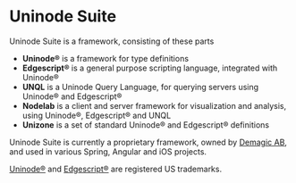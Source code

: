# Uninode Suite

Uninode Suite is a framework, consisting of these parts
* **Uninode®** is a framework for type definitions
* **Edgescript®** is a general purpose scripting language, integrated with Uninode®
* **UNQL** is a Uninode Query Language, for querying servers using Uninode® and Edgescript®
* **Nodelab** is a client and server framework for visualization and analysis, using Uninode®, Edgescript® and UNQL
* **Unizone** is a set of standard Uninode® and Edgescript® definitions  

Uninode Suite is currently a proprietary framework, owned by 
<a href="http://www.demagic.com" target="_blank">Demagic AB</a>, and used in various 
Spring, Angular and iOS projects.

<a href="https://trademarks.justia.com/780/37/uninode-78037205.html" target="_blank">Uninode®</a> and
<a href="https://trademarks.justia.com/858/04/edgescript-85804038.html" target="_blank">Edgescript®</a> 
are registered US trademarks.
